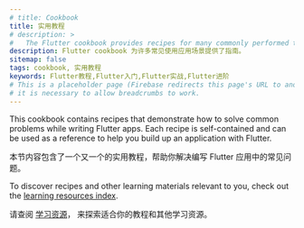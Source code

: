 ```yaml
---
# title: Cookbook
title: 实用教程
# description: >
#   The Flutter cookbook provides recipes for many commonly performed tasks.
description: Flutter cookbook 为许多常见使用应用场景提供了指南。
sitemap: false
tags: cookbook, 实用教程
keywords: Flutter教程,Flutter入门,Flutter实战,Flutter进阶
# This is a placeholder page (Firebase redirects this page's URL to another);
# it is necessary to allow breadcrumbs to work.
---
```


This cookbook contains recipes that demonstrate how to
solve common problems while writing Flutter apps.
Each recipe is self-contained and can be used as a reference to
help you build up an application with Flutter.

本节内容包含了一个又一个的实用教程，帮助你解决编写 Flutter 应用中的常见问题。

To discover recipes and other learning materials relevant to you,
check out the [learning resources index][].

请查阅 [学习资源][learning resources index]，
来探索适合你的教程和其他学习资源。

[learning resources index]: /reference/learning-resources
